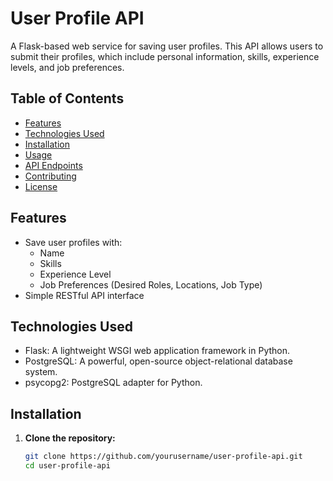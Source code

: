 # User Profile API

A Flask-based web service for saving user profiles. This API allows users to submit their profiles, which include personal information, skills, experience levels, and job preferences. 

## Table of Contents

- [Features](#features)
- [Technologies Used](#technologies-used)
- [Installation](#installation)
- [Usage](#usage)
- [API Endpoints](#api-endpoints)
- [Contributing](#contributing)
- [License](#license)

## Features

- Save user profiles with:
  - Name
  - Skills
  - Experience Level
  - Job Preferences (Desired Roles, Locations, Job Type)
- Simple RESTful API interface

## Technologies Used

- Flask: A lightweight WSGI web application framework in Python.
- PostgreSQL: A powerful, open-source object-relational database system.
- psycopg2: PostgreSQL adapter for Python.

## Installation

1. **Clone the repository:**

   ```bash
   git clone https://github.com/yourusername/user-profile-api.git
   cd user-profile-api
